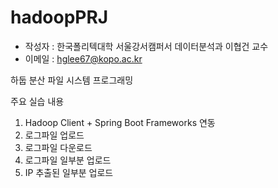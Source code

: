 # hadoopPRJ
* 작성자 : 한국폴리텍대학 서울강서캠퍼서 데이터분석과 이협건 교수
* 이메일 : hglee67@kopo.ac.kr

하둡 분산 파일 시스템 프로그래밍

주요 실습 내용
1. Hadoop Client + Spring Boot Frameworks 연동
2. 로그파일 업로드
3. 로그파일 다운로드
4. 로그파일 일부분 업로드
5. IP 추출된 일부분 업로드
